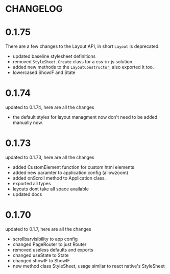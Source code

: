 # CHANGELOG

# 0.1.75

There are a few changes to the Layout API, in short `Layout` is deprecated.
- updated baseline stylesheet definitions
- removed `StyleSheet.Create` class for a css-in-js solution.
- added new methods to the `LayoutConstructor`, also exported it too.
- lowercased ShowIF and State

# 0.1.74

updated to 0.1.74, here are all the changes
- the default styles for layout managment now don't need to be added manually now.

# 0.1.73

updated to 0.1.73, here are all the changes
- added CustomElement function for custom html elements
- added new paramter to application config (allowzoom)
- added onScroll method to Application class.
- exported all types
- layouts dont take all space available
- updated docs

# 0.1.70

updated to 0.1.7, here are all the changes
- scrollbarvisibility to app config
- changed PageRouter to just Router
- removed useless defaults and exports
- changed useState to State
- changed showIF to ShowIF
- new method class StyleSheet, usage similar to react native's StyleSheet